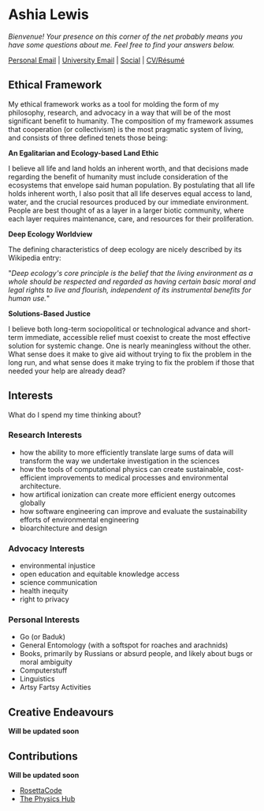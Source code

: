 # Ashia Lewis

_Bienvenue! Your presence on this corner of the net probably means you have some questions about me. Feel free to find your answers below._

[Personal Email](mailto:pantagruelspendulum@protonmail.com) | [University Email](mailto:atlewis5@crimson.ua.edu.com) | [Social](https://www.goodreads.com/user/show/25702327-ash) | [CV/Résumé](https://aerabelais.github.io/cv)

## Ethical Framework

My ethical framework works as a tool for molding the form of my philosophy, research, and advocacy in a way that will be of the most significant benefit to humanity. The composition of my framework assumes that cooperation (or collectivism) is the most pragmatic system of living, and consists of three defined tenets those being:

**An Egalitarian and Ecology-based Land Ethic**

I believe all life and land holds an inherent worth, and that decisions made regarding the benefit of humanity must include consideration of the ecosystems that envelope said human population. By postulating that all life holds inherent worth, I also posit that all life deserves equal access to land, water, and the crucial resources produced by our immediate environment. People are best thought of as a layer in a larger biotic community, where each layer requires maintenance, care, and resources for their proliferation. 

**Deep Ecology Worldview**

The defining characteristics of deep ecology are nicely described by its Wikipedia entry: 

"_Deep ecology's core principle is the belief that the living environment as a whole should be respected and regarded as having certain basic moral and legal rights to live and flourish, independent of its instrumental benefits for human use._"

**Solutions-Based Justice**

I believe both long-term sociopolitical or technological advance and short-term immediate, accessible relief must coexist to create the most effective solution for systemic change. One is nearly meaningless without the other. What sense does it make to give aid without trying to fix the problem in the long run, and what sense does it make trying to fix the problem if those that needed your help are already dead?


## Interests
What do I spend my time thinking about?

### Research Interests

-  how the ability to more efficiently translate large sums of data will transform the way we undertake investigation in the sciences
-  how the tools of computational physics can create sustainable, cost-efficient improvements to medical processes and environmental architecture. 
-  how artifical ionization can create more efficient energy outcomes globally
-  how software engineering can improve and evaluate the sustainability efforts of environmental engineering
-  bioarchitecture and design

### Advocacy Interests

-  environmental injustice
-  open education and equitable knowledge access
-  science communication 
-  health inequity
-  right to privacy

### Personal Interests

-  Go (or Baduk)
-  General Entomology (with a softspot for roaches and arachnids)
-  Books, primarily by Russians or absurd people, and likely about bugs or moral ambiguity
-  Computerstuff 
-  Linguistics
-  Artsy Fartsy Activities

## Creative Endeavours 

**Will be updated soon**

## Contributions

**Will be updated soon**

- [RosettaCode](http://www.rosettacode.org/wiki/User:Ae_Rabelais)
- [The Physics Hub](https://github.com/ThePhysHub/ThePhysicsHub/)

